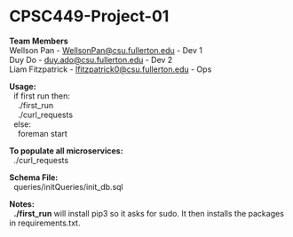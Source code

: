 # CPSC449-Project-01

<b>Team Members</b><br />
Wellson Pan - WellsonPan@csu.fullerton.edu - Dev 1<br />
Duy Do - duy.ado@csu.fullerton.edu - Dev 2<br />
Liam Fitzpatrick - lfitzpatrick0@csu.fullerton.edu - Ops<br />

<b>Usage:<br /></b> 
&nbsp;&nbsp;if first run then:<br />
&nbsp;&nbsp;&nbsp;&nbsp;./first_run <br /> 
&nbsp;&nbsp;&nbsp;&nbsp;./curl_requests <br />
&nbsp;&nbsp;else:<br />
&nbsp;&nbsp;&nbsp;&nbsp;foreman start <br />

<b>To populate all microservices:<br /></b>
&nbsp;&nbsp;./curl_requests

<b>Schema File:</b><br />
&nbsp;&nbsp;queries/initQueries/init_db.sql<br />

<b>Notes:</b></br>
&nbsp;&nbsp;<b>./first_run</b> will install pip3 so it asks for sudo. It then installs the packages in requirements.txt.
